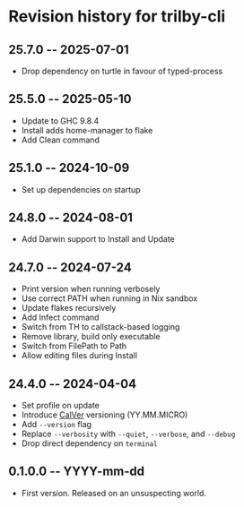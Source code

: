 # Revision history for trilby-cli

## 25.7.0 -- 2025-07-01

* Drop dependency on turtle in favour of typed-process

## 25.5.0 -- 2025-05-10

* Update to GHC 9.8.4
* Install adds home-manager to flake
* Add Clean command

## 25.1.0 -- 2024-10-09

* Set up dependencies on startup

## 24.8.0 -- 2024-08-01

* Add Darwin support to Install and Update

## 24.7.0 -- 2024-07-24

* Print version when running verbosely
* Use correct PATH when running in Nix sandbox
* Update flakes recursively
* Add Infect command
* Switch from TH to callstack-based logging
* Remove library, build only executable
* Switch from FilePath to Path
* Allow editing files during Install

## 24.4.0 -- 2024-04-04

* Set profile on update
* Introduce [CalVer](https://calver.org/) versioning (YY.MM.MICRO)
* Add `--version` flag
* Replace `--verbosity` with `--quiet`, `--verbose`, and `--debug`
* Drop direct dependency on `terminal`

## 0.1.0.0 -- YYYY-mm-dd

* First version. Released on an unsuspecting world.
